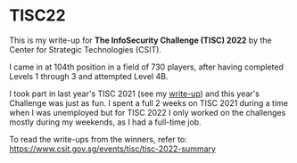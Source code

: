 # TISC22
This is my write-up for **The InfoSecurity Challenge (TISC) 2022** by the Center for Strategic Technologies (CSIT).

I came in at 104th position in a field of 730 players, after having completed Levels 1 through 3 and attempted Level 4B.

I took part in last year's TISC 2021 (see my [write-up](https://github.com/kokmingchoy/TISC21)) and this year's Challenge was just as fun. I spent a full 2 weeks on TISC 2021 during a time when I was unemployed but for TISC 2022 I only worked on the challenges mostly during my weekends, as I had a full-time job.

To read the write-ups from the winners, refer to: https://www.csit.gov.sg/events/tisc/tisc-2022-summary 

